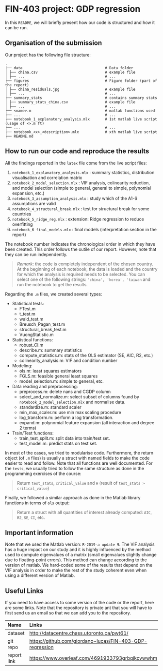 # FIN-403 project: GDP regression
 
In this `README`, we will briefly present how our code is structured and how it can be run.
 
## Organisation of the submission
 
Our project has the following file structure:

    .
    ├── data                                      # Data folder
    │ ├── china.csv                               # example file 
    │ ├── ...                                     # ...
    ├── figures                                   # Figure folder (part of the report)
    │ ├── china_residuals.jpg                     # example file 
    │ ├── ...                                     # ...
    ├── summary_stats                             # contains summary stats
    │ ├── summary_stats_china.csv                 # example file 
    │ ├── ...                                     # ...
    ├── <name>.m                                  # matlab functions used
    ├── ...                                       # ...
    ├── notebook_1_explanatory_analysis.mlx       # 1st matlab live script (usage of <>.m ft)
    ├── ...                                       # ...
    ├── notebook_<x>_<description>.mlx            # xth matlab live script
    ├── README.md                            



## How to run our code and reproduce the results
 
All the findings reported in the `latex` file come from the live script files:
 
1. `notebook_1_explanatory_analysis.mlx` : summary statistics, distribution visualisation and correlation matrix
2. `notebook_2_model_selection.mlx`   : VIF analysis, colinearity reduction, and model selection (simple to general, general to simple, polynomial expansion, etc.)
3. `notebook_3_assumption_analysis.mlx` : study which of the A1-6 assumptions are valid 
4. `notebook_4_structural_break.mlx`   : test for structural break for some countries
5. `notebook_5_ridge_reg.mlx`      : extension: Ridge regression to reduce overfitting
6. `notebook_6 final_models.mlx`     : final models (interpretation section in the report)
 
The notebook number indicates the chronological order in which they have been created. This order follows the outile of our report.
However, note that they can be run independently.
 
> *Remark*: the code is completely independent of the chosen country. At the beginning of each notebook, the data is loaded and the country for which the analysis is required needs to be selected. You can select one of the following strings: ```'china', 'korea', 'taiwan``` 
and run the notebook to get the results.
 
Regarding the ```.m``` files, we created several types:
 
* Statistical tests:
  * FTest.m
  * t_test.m
  * wald_test.m
  * Breusch_Pagan_test.m
  * structural_break_test.m
  * VuongStatistic.m
* Statistical functions:
  * robust_CI.m
  * describe.m: summary statistics
  * compute_statistics.m: stats of the OLS estimator (SE, AIC, R2, etc.)
  * colinearity_analysis.m: VIF and condition number
* Modeling:
  * ols.m: least squares estimators
  * FGLS.m: feasible general least squares
  * model_selection.m: simple to general, etc.
* Data reading and preprocessing:
  * preprocess.m: delete nans and CGDP column
  * select_and_normalize.m: select subset of columns found by `notebook_2_model_selection.mlx` and normalise data.
  * standardize.m: standard scaler
  * min_max_scaler.m: use min max scaling procedure
  * log_transform.m: perform a log transformation.
  * expand.m: polynomial feature expansion (all interaction and degree 2 terms)
* Train/Test functions: 
  * train_test_split.m: split data into train/test set.
  * test_model.m: predict stats on test set.
 
In most of the cases, we tried to modularise code. Furthermore, the return object (of ```.m``` files) is usually a struct with named fields to make the code easier to read and follow.
Note that all functions are well documented. For the `tests`, we usually tried to follow the same structure as done in the programming exercises of the course:
> Return `test_stats`, `critical_value` and `H` (result of `test_stats > critical_value`)
 
Finally, we followed a similar approach as done in the Matlab library functions in terms of `ols` output:
 
> Return a struct with all quantities of interest already computed: `AIC`, `R2`, `SE`, `CI`, etc.
 
## Important information
 
Note that we used the Matlab version: `R-2019-a update 9`.
The VIF analysis has a huge impact on our study and it is highly influenced by the method used to compute eigenvalues of a matrix (small eigenvalues slightly change due to floating-point errors). This method can change according to the version of matlab. 
We hard-coded some of the results that depend on the VIF analysis in order to make the rest of the study coherent even when using a different version of Matlab.
 
## Useful Links 
 
If you need to have access to some version of the code or the report, here are some links. Note that the repository is private ant that you will have to first send us an email so that we can add you to the repostiory.
 
|Name    |Links                             |
|:-----------|:-------------------------------------------------------------|
|dataset   | http://datacentre.chass.utoronto.ca/pwt61/         |
|git repo  | https://github.com/giordano-lucas/FIN-403-GDP-regression  |
|report link | https://www.overleaf.com/4691933793grbqjkcvwwhm       |
 
 
 
